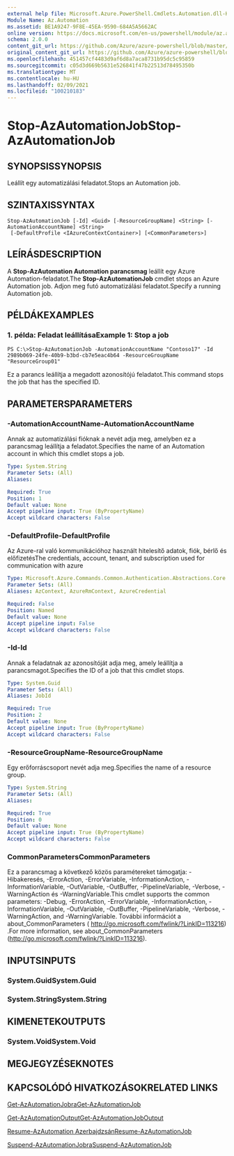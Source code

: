 ```yaml
---
external help file: Microsoft.Azure.PowerShell.Cmdlets.Automation.dll-Help.xml
Module Name: Az.Automation
ms.assetid: BE1A9247-9F8E-45EA-9590-684A5A5662AC
online version: https://docs.microsoft.com/en-us/powershell/module/az.automation/stop-azautomationjob
schema: 2.0.0
content_git_url: https://github.com/Azure/azure-powershell/blob/master/src/Automation/Automation/help/Stop-AzAutomationJob.md
original_content_git_url: https://github.com/Azure/azure-powershell/blob/master/src/Automation/Automation/help/Stop-AzAutomationJob.md
ms.openlocfilehash: 451457cf4483d9af6d8a7aca8731b95dc5c95859
ms.sourcegitcommit: c05d3d669b5631e526841f47b22513d78495350b
ms.translationtype: MT
ms.contentlocale: hu-HU
ms.lasthandoff: 02/09/2021
ms.locfileid: "100210183"
---
```

# <span data-ttu-id="996b9-101">Stop-AzAutomationJob</span><span class="sxs-lookup"><span data-stu-id="996b9-101">Stop-AzAutomationJob</span></span>

## <span data-ttu-id="996b9-102">SYNOPSIS</span><span class="sxs-lookup"><span data-stu-id="996b9-102">SYNOPSIS</span></span>
<span data-ttu-id="996b9-103">Leállít egy automatizálási feladatot.</span><span class="sxs-lookup"><span data-stu-id="996b9-103">Stops an Automation job.</span></span>

## <span data-ttu-id="996b9-104">SZINTAXIS</span><span class="sxs-lookup"><span data-stu-id="996b9-104">SYNTAX</span></span>

```
Stop-AzAutomationJob [-Id] <Guid> [-ResourceGroupName] <String> [-AutomationAccountName] <String>
 [-DefaultProfile <IAzureContextContainer>] [<CommonParameters>]
```

## <span data-ttu-id="996b9-105">LEÍRÁS</span><span class="sxs-lookup"><span data-stu-id="996b9-105">DESCRIPTION</span></span>
<span data-ttu-id="996b9-106">A **Stop-AzAutomation Automation parancsmag** leállít egy Azure Automation-feladatot.</span><span class="sxs-lookup"><span data-stu-id="996b9-106">The **Stop-AzAutomationJob** cmdlet stops an Azure Automation job.</span></span>
<span data-ttu-id="996b9-107">Adjon meg futó automatizálási feladatot.</span><span class="sxs-lookup"><span data-stu-id="996b9-107">Specify a running Automation job.</span></span>

## <span data-ttu-id="996b9-108">PÉLDÁK</span><span class="sxs-lookup"><span data-stu-id="996b9-108">EXAMPLES</span></span>

### <span data-ttu-id="996b9-109">1. példa: Feladat leállítása</span><span class="sxs-lookup"><span data-stu-id="996b9-109">Example 1: Stop a job</span></span>
```
PS C:\>Stop-AzAutomationJob -AutomationAccountName "Contoso17" -Id 2989b069-24fe-40b9-b3bd-cb7e5eac4b64 -ResourceGroupName "ResourceGroup01"
```

<span data-ttu-id="996b9-110">Ez a parancs leállítja a megadott azonosítójú feladatot.</span><span class="sxs-lookup"><span data-stu-id="996b9-110">This command stops the job that has the specified ID.</span></span>

## <span data-ttu-id="996b9-111">PARAMETERS</span><span class="sxs-lookup"><span data-stu-id="996b9-111">PARAMETERS</span></span>

### <span data-ttu-id="996b9-112">-AutomationAccountName</span><span class="sxs-lookup"><span data-stu-id="996b9-112">-AutomationAccountName</span></span>
<span data-ttu-id="996b9-113">Annak az automatizálási fióknak a nevét adja meg, amelyben ez a parancsmag leállítja a feladatot.</span><span class="sxs-lookup"><span data-stu-id="996b9-113">Specifies the name of an Automation account in which this cmdlet stops a job.</span></span>

```yaml
Type: System.String
Parameter Sets: (All)
Aliases:

Required: True
Position: 1
Default value: None
Accept pipeline input: True (ByPropertyName)
Accept wildcard characters: False
```

### <span data-ttu-id="996b9-114">-DefaultProfile</span><span class="sxs-lookup"><span data-stu-id="996b9-114">-DefaultProfile</span></span>
<span data-ttu-id="996b9-115">Az Azure-ral való kommunikációhoz használt hitelesítő adatok, fiók, bérlő és előfizetés</span><span class="sxs-lookup"><span data-stu-id="996b9-115">The credentials, account, tenant, and subscription used for communication with azure</span></span>

```yaml
Type: Microsoft.Azure.Commands.Common.Authentication.Abstractions.Core.IAzureContextContainer
Parameter Sets: (All)
Aliases: AzContext, AzureRmContext, AzureCredential

Required: False
Position: Named
Default value: None
Accept pipeline input: False
Accept wildcard characters: False
```

### <span data-ttu-id="996b9-116">-Id</span><span class="sxs-lookup"><span data-stu-id="996b9-116">-Id</span></span>
<span data-ttu-id="996b9-117">Annak a feladatnak az azonosítóját adja meg, amely leállítja a parancsmagot.</span><span class="sxs-lookup"><span data-stu-id="996b9-117">Specifies the ID of a job that this cmdlet stops.</span></span>

```yaml
Type: System.Guid
Parameter Sets: (All)
Aliases: JobId

Required: True
Position: 2
Default value: None
Accept pipeline input: True (ByPropertyName)
Accept wildcard characters: False
```

### <span data-ttu-id="996b9-118">-ResourceGroupName</span><span class="sxs-lookup"><span data-stu-id="996b9-118">-ResourceGroupName</span></span>
<span data-ttu-id="996b9-119">Egy erőforráscsoport nevét adja meg.</span><span class="sxs-lookup"><span data-stu-id="996b9-119">Specifies the name of a resource group.</span></span>

```yaml
Type: System.String
Parameter Sets: (All)
Aliases:

Required: True
Position: 0
Default value: None
Accept pipeline input: True (ByPropertyName)
Accept wildcard characters: False
```

### <span data-ttu-id="996b9-120">CommonParameters</span><span class="sxs-lookup"><span data-stu-id="996b9-120">CommonParameters</span></span>
<span data-ttu-id="996b9-121">Ez a parancsmag a következő közös paramétereket támogatja: -Hibakeresés, -ErrorAction, -ErrorVariable, -InformationAction, -InformationVariable, -OutVariable, -OutBuffer, -PipelineVariable, -Verbose, -WarningAction és -WarningVariable.</span><span class="sxs-lookup"><span data-stu-id="996b9-121">This cmdlet supports the common parameters: -Debug, -ErrorAction, -ErrorVariable, -InformationAction, -InformationVariable, -OutVariable, -OutBuffer, -PipelineVariable, -Verbose, -WarningAction, and -WarningVariable.</span></span> <span data-ttu-id="996b9-122">További információt a about_CommonParameters ( http://go.microsoft.com/fwlink/?LinkID=113216) .</span><span class="sxs-lookup"><span data-stu-id="996b9-122">For more information, see about_CommonParameters (http://go.microsoft.com/fwlink/?LinkID=113216).</span></span>

## <span data-ttu-id="996b9-123">INPUTS</span><span class="sxs-lookup"><span data-stu-id="996b9-123">INPUTS</span></span>

### <span data-ttu-id="996b9-124">System.Guid</span><span class="sxs-lookup"><span data-stu-id="996b9-124">System.Guid</span></span>

### <span data-ttu-id="996b9-125">System.String</span><span class="sxs-lookup"><span data-stu-id="996b9-125">System.String</span></span>

## <span data-ttu-id="996b9-126">KIMENETEK</span><span class="sxs-lookup"><span data-stu-id="996b9-126">OUTPUTS</span></span>

### <span data-ttu-id="996b9-127">System.Void</span><span class="sxs-lookup"><span data-stu-id="996b9-127">System.Void</span></span>

## <span data-ttu-id="996b9-128">MEGJEGYZÉSEK</span><span class="sxs-lookup"><span data-stu-id="996b9-128">NOTES</span></span>

## <span data-ttu-id="996b9-129">KAPCSOLÓDÓ HIVATKOZÁSOK</span><span class="sxs-lookup"><span data-stu-id="996b9-129">RELATED LINKS</span></span>

[<span data-ttu-id="996b9-130">Get-AzAutomationJobra</span><span class="sxs-lookup"><span data-stu-id="996b9-130">Get-AzAutomationJob</span></span>](./Get-AzAutomationJob.md)

[<span data-ttu-id="996b9-131">Get-AzAutomationOutput</span><span class="sxs-lookup"><span data-stu-id="996b9-131">Get-AzAutomationJobOutput</span></span>](./Get-AzAutomationJobOutput.md)

[<span data-ttu-id="996b9-132">Resume-AzAutomation Azerbajdzsán</span><span class="sxs-lookup"><span data-stu-id="996b9-132">Resume-AzAutomationJob</span></span>](./Resume-AzAutomationJob.md)

[<span data-ttu-id="996b9-133">Suspend-AzAutomationJobra</span><span class="sxs-lookup"><span data-stu-id="996b9-133">Suspend-AzAutomationJob</span></span>](./Suspend-AzAutomationJob.md)


